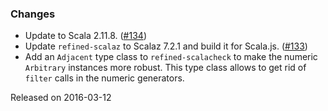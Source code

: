 ### Changes

* Update to Scala 2.11.8. ([#134])
* Update `refined-scalaz` to Scalaz 7.2.1 and build it for Scala.js.
  ([#133])
* Add an `Adjacent` type class to `refined-scalacheck` to make the
  numeric `Arbitrary` instances more robust. This type class allows
  to get rid of `filter` calls in the numeric generators.

[#133]: https://github.com/fthomas/refined/pull/133
[#134]: https://github.com/fthomas/refined/pull/134
[#135]: https://github.com/fthomas/refined/pull/135

Released on 2016-03-12
